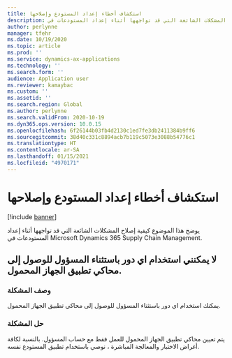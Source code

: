```yaml
---
title: استكشاف أخطاء إعداد المستودع وإصلاحها
description: يوضح هذا الموضوع كيفية إصلاح المشكلات الشائعة التي قد تواجهها أثناء إعداد المستودعات في Microsoft Dynamics 365 Supply Chain Management.
author: perlynne
manager: tfehr
ms.date: 10/19/2020
ms.topic: article
ms.prod: ''
ms.service: dynamics-ax-applications
ms.technology: ''
ms.search.form: ''
audience: Application user
ms.reviewer: kamaybac
ms.custom: ''
ms.assetid: ''
ms.search.region: Global
ms.author: perlynne
ms.search.validFrom: 2020-10-19
ms.dyn365.ops.version: 10.0.15
ms.openlocfilehash: 6f26144b03fb4d2130c1ed7fe3db2411384b9ff6
ms.sourcegitcommit: 38d40c331c8894acb7b119c5073e3088b54776c1
ms.translationtype: HT
ms.contentlocale: ar-SA
ms.lasthandoff: 01/15/2021
ms.locfileid: "4970171"
---
```

# <a name="troubleshoot-warehouse-setup"></a>استكشاف أخطاء إعداد المستودع وإصلاحها

[!include [banner](../includes/banner.md)]

يوضح هذا الموضوع كيفية إصلاح المشكلات الشائعة التي قد تواجهها أثناء إعداد المستودعات في Microsoft Dynamics 365 Supply Chain Management.

## <a name="i-cant-use-any-role-except-administrator-to-access-the-mobile-device-app-emulator"></a>لا يمكنني استخدام اي دور باستثناء المسؤول للوصول إلى محاكي تطبيق الجهاز المحمول.

### <a name="issue-description"></a>وصف المشكلة

يمكنك استخدام اي دور باستثناء المسؤول للوصول إلى محاكي تطبيق الجهاز المحمول.

### <a name="issue-resolution"></a>حل المشكلة

يتم تعيين محاكي تطبيق الجهاز المحمول للعمل فقط مع حساب المسؤول. بالنسبة لكافة أغراض الاختبار والمعالجة المباشرة ، نوصي باستخدام تطبيق المستودع نفسه.
